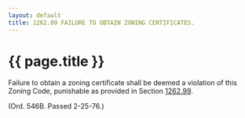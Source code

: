 ```yaml
---
layout: default 
title: 1262.09 FAILURE TO OBTAIN ZONING CERTIFICATES.
---
```


{{ page.title }}
================

Failure to obtain a zoning certificate shall be deemed a violation of
this Zoning Code, punishable as provided in Section
[1262.99](4da6057d.html).

(Ord. 546B. Passed 2-25-76.)
